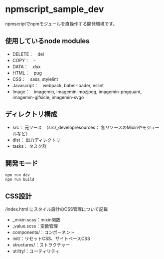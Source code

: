 # npmscript_sample_dev
npmscriptでnpmモジュールを直操作する開発環境です。

## 使用しているnode modules
- DELETE：　del
- COPY：　-
- DATA：　xlsx
- HTML：　pug
- CSS：　sass, stylelint
- Javascript：　webpack, babel-loader, eslint
- Image：　imagemin, imagemin-mozjpeg, imagemin-pngquant, imagemin-gifsicle, imagemin-svgo

## ディレクトリ構成
- src： 元ソース　（src/_developresources： 各リソースのMixinやモジュールなど）
- dist： 出力ディレクトリ
- tasks： タスク群

## 開発モード
```shell
npm run dev
npm run build
```
## CSS設計
/index.html にスタイル設計のCSS管理について記載
- _mixin.scss：mixin関数
- _value.scss：変数管理
- components/：コンポーネント
- init/：リセットCSS、サイトベースCSS
- structures/：ストラクチャー
- utility/：ユーティリティ